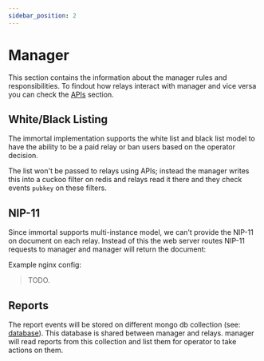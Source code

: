 ```yaml
---
sidebar_position: 2
---
```


# Manager

This section contains the information about the manager rules and responsibilities. To findout how relays interact with manager and vice versa you can check the [APIs](./apis.md) section.

## White/Black Listing

The immortal implementation supports the white list and black list model to have the ability to be a paid relay or ban users based on the operator decision.

The list won't be passed to relays using APIs; instead the manager writes this into a cuckoo filter on redis and relays read it there and they check events `pubkey` on these filters.

## NIP-11

Since immortal supports multi-instance model, we can't provide the NIP-11 on document on each relay. Instead of this the web server routes NIP-11 requests to manager and manager will return the document:

Example nginx config:

> TODO.

## Reports

The report events will be stored on different mongo db collection (see: [database](../code/database.md)). This database is shared between manager and relays. manager will read reports from this collection and list them for operator  to take actions on them.

